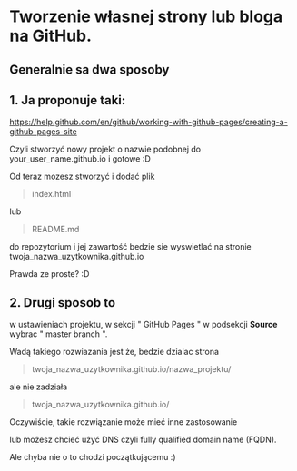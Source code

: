 
# Tworzenie własnej strony lub bloga na GitHub.


## Generalnie sa dwa sposoby

## 1. Ja proponuje taki:
https://help.github.com/en/github/working-with-github-pages/creating-a-github-pages-site

Czyli stworzyć nowy projekt o nazwie podobnej do your_user_name.github.io
i gotowe :D

Od teraz mozesz stworzyć i dodać plik 

> index.html 

lub 

> README.md 

do repozytorium i jej zawartość bedzie sie wyswietlać na stronie twoja_nazwa_uzytkownika.github.io

Prawda ze proste? :D


## 2. Drugi sposob to 
w ustawieniach projektu, w sekcji " GitHub Pages " 
w podsekcji **Source** wybrac " master branch ".

Wadą takiego rozwiazania jest że, 
bedzie dzialac strona 

> twoja_nazwa_uzytkownika.github.io/nazwa_projektu/

ale nie zadziała 

> twoja_nazwa_uzytkownika.github.io/

Oczywiście, takie rozwiązanie może mieć inne zastosowanie 

lub możesz chcieć użyć DNS czyli fully qualified domain name (FQDN).

Ale chyba nie o to chodzi początkującemu :)

